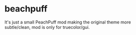# beachpuff

It's just a small PeachPuff mod making the original theme more subtle/clean, mod is only for truecolor/gui.

